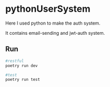 # pythonUserSystem

Here I used python to make the auth system.

It contains email-sending and jwt-auth system.

## Run
```bash
#restful
poetry run dev

#test
poetry run test
```
